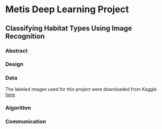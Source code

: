 # Metis Deep Learning Project
## Classifying Habitat Types Using Image Recognition

### Abstract


### Design

### Data
The labeled images used for this project were downloaded from Kaggle [here](https://www.kaggle.com/datasets/puneet6060/intel-image-classification?datasetId=111880&sortBy=voteCount).

### Algorithm

### Communication
